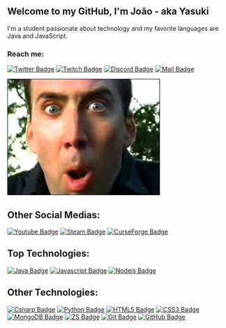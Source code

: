 ## Welcome to my GitHub, I'm João - aka Yasuki
I'm a student passionate about technology and my favorite languages are Java and JavaScript.

### Reach me:

[![Twitter Badge](https://img.shields.io/badge/-@yaasuki0-1DA1F2?style=flat&labelColor=1DA1F2&logo=twitter&logoColor=white&link=https://twitter.com/yaasuki0)](https://twitter.com/yaasuki0) 
[![Twitch Badge](https://img.shields.io/badge/-yasuki0-9146FF?style=flat&labelColor=9146FF&logo=twitch&logoColor=white)](https://www.twitch.tv/yasuki0) 
[![Discord Badge](https://img.shields.io/badge/-Discord-7289DA?style=flat&labelColor=7289DA&logo=discord&logoColor=white)](https://discord.gg/fHeyfpwJyP) 
[![Mail Badge](https://img.shields.io/badge/-yasuuki0-D14836?style=flat&labelColor=D14836&logo=gmail&logoColor=white)](mailto:yasuuki0@gmail.com)

<img alt="Nicolas Cage" src="assets/nick.gif"> </img>

## Other Social Medias:

[![Youtube Badge](https://img.shields.io/badge/-Youtube-FF0000?style=for-the-badge&labelColor=black&logo=youtube&logoColor=FF0000)](https://www.youtube.com/channel/UCC6YEhPNQ7T7yXWQGEKaZxA) 
[![Steam Badge](https://img.shields.io/badge/-Steam-181717?style=for-the-badge&labelColor=black&logo=steam&logoColor=FFFFFF)](https://steamcommunity.com/id/yaasuki/)
[![CurseForge Badge](https://img.shields.io/badge/-CurseForge-181717?style=for-the-badge&labelColor=black&logo=curseforge&logoColor=FFFFFF)](https://www.curseforge.com/members/yasuki0/projects) 

## Top Technologies:

[![Java Badge](https://img.shields.io/badge/-Java-F89820?style=for-the-badge&labelColor=black&logo=java&logoColor=F89820)](https://github.com/Yaasuki/MedievalCreatures) 
[![Javascript Badge](https://img.shields.io/badge/-Javascript-F7DF1E?style=for-the-badge&labelColor=black&logo=javascript&logoColor=F7DF1E)](https://github.com/Yaasuki/gadreel)
[![Nodejs Badge](https://img.shields.io/badge/-Nodejs-339933?style=for-the-badge&labelColor=black&logo=node.js&logoColor=339933)](https://github.com/Yaasuki/gadreel) 

## Other Technologies:

[![Csharp Badge](https://img.shields.io/badge/-C_SHARP-239120?style=for-the-badge&labelColor=black&logo=c&logoColor=239120)](#) 
[![Python Badge](https://img.shields.io/badge/-Python-3776AB?style=for-the-badge&labelColor=black&logo=python&logoColor=3776AB)](#)
[![HTML5 Badge](https://img.shields.io/badge/-HTML5-E34F26?style=for-the-badge&labelColor=black&logo=html5&logoColor=E34F26)](#) 
[![CSS3 Badge](https://img.shields.io/badge/-CSS3-1572B6?style=for-the-badge&labelColor=black&logo=css3&logoColor=1572B6)](#) 
[![MongoDB Badge](https://img.shields.io/badge/-MongoDB-47A248?style=for-the-badge&labelColor=black&logo=mongodb&logoColor=47A248)](https://github.com/Yaasuki/gadreel)
[![ZS Badge](https://img.shields.io/badge/-ZenScript-00ADD8?style=for-the-badge&labelColor=black&logo=curseforge&logoColor=00ADD8)](https://github.com/Yaasuki/dromedary) 
[![Git Badge](https://img.shields.io/badge/-Git-F05032?style=for-the-badge&labelColor=black&logo=git&logoColor=F05032)](#) 
[![GitHub Badge](https://img.shields.io/badge/-GitHub-181717?style=for-the-badge&labelColor=black&logo=github&logoColor=FFFFFF)](#) 
